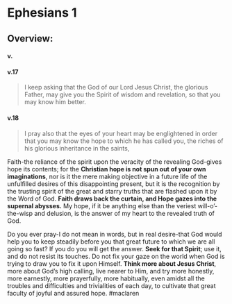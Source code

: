 # Ephesians 1

## Overview:



#### v.
>

#### v.17
>I keep asking that the God of our Lord Jesus Christ, the glorious Father, may give you the Spirit of wisdom and revelation, so that you may know him better.

#### v.18
>I pray also that the eyes of your heart may be englightened in order that you may know the hope to which he has called you, the riches of his glorious inheritance in the saints,

Faith-the reliance of the spirit upon the veracity of the revealing God-gives hope its contents; for the **Christian hope is not spun out of your own imaginations**, nor is it the mere making objective in a future life of the unfulfilled desires of this disappointing present, but it is the recognition by the trusting spirit of the great and starry truths that are flashed upon it by the Word of God. **Faith draws back the curtain, and Hope gazes into the supernal abysses.** My hope, if it be anything else than the veriest will-o’-the-wisp and delusion, is the answer of my heart to the revealed truth of God.

Do you ever pray-I do not mean in words, but in real desire-that God would help you to keep steadily before you that great future to which we are all going so fast? If you do you will get the answer. **Seek for that Spirit**; use it, and do not resist its touches. Do not fix your gaze on the world when God is trying to draw you to fix it upon Himself. **Think more about Jesus Christ**, more about God’s high calling, live nearer to Him, and try more honestly, more earnestly, more prayerfully, more habitually, even amidst all the troubles and difficulties and trivialities of each day, to cultivate that great faculty of joyful and assured hope.
#maclaren 



